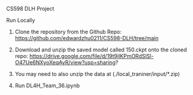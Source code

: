 CS598 DLH Project

Run Locally

1. Clone the repository from the Github Repo: https://github.com/edwardzhu0211/CS598-DLH/tree/main

2. Download and unzip the saved model called 150.ckpt onto the cloned repo: https://drive.google.com/file/d/19t9jlKPmORdSlSl-O47Ue6NXyoXeqAyR/view?usp=sharing?

3. You may need to also unzip the data at (./local_traniner/input/*.zip)

4. Run DL4H_Team_36.ipynb
   
